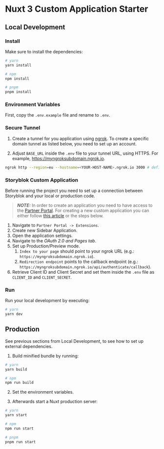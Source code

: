 # Nuxt 3 Custom Application Starter

## Local Development

### Install

 Make sure to install the dependencies:

```bash
# yarn
yarn install

# npm
npm install

# pnpm
pnpm install
```
### Environment Variables

First, copy the `.env.example` file and rename to `.env`.


### Secure Tunnel

1. Create a tunnel for you application using [ngrok](https://ngrok.com/). To create a specific domain tunnel as listed below, you need to set up an account.

2. Adjust `BASE_URL`
   inside the `.env` file to your tunnel URL, using HTTPS. For example, https://myngroksubdomain.ngrok.io.

```bash
ngrok http --region=eu --hostname=<YOUR-HOST-NAME>.ngrok.io 3000 # define region and your hostname domain and use the port your application is running on
```

### Storyblok Custom Application
Before running the project you need to set up a connection between Storyblok and your local or production code.

> **_NOTE:_** In order to create an application you need to have access to the [Partner Portal](https://app.storyblok.com/#/partner/home).
For creating a new custom application you can either follow [this article](https://www.storyblok.com/docs/plugins/custom-application#getting-started) or the steps below.
1. Navigate to `Partner Portal -> Extensions`.
2. Create new Sidebar Application.
3. Open the application settings.
4. Navigate to the _OAuth 2.0 and Pages tab_.
5. Set up Production/Preview mode.
    1. `Index to your page` should point to your ngrok URL (e.g.: `https://myngroksubdomain.ngrok.io`).
    2. `Redirection endpoint` points to the callback endpoint (e.g.: `https://myngroksubdomain.ngrok.io/api/authenticate/callback`).
6. Retrieve Client ID and Client Secret and set them inside the `.env` file as `CLIENT_ID` and `CLIENT_SECRET`.

### Run
Run your local development by executing:

```bash 
# yarn
yarn dev
```



## Production
See previous sections from Local Development, to see how to set up external dependencies.

1. Build minified bundle by running:
```bash
# yarn
yarn build

# npm
npm run build

```
2. Set the environment variables.

3. Afterwards start a Nuxt production server:
```bash
# yarn
yarn start

# npm
npm run start

# pnpm
pnpm run start
```
